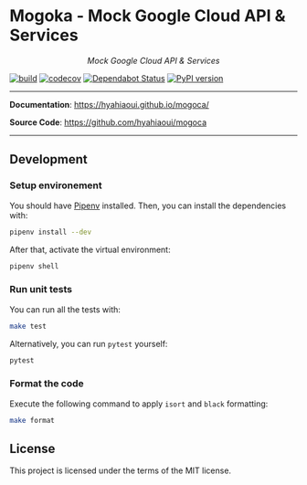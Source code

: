 # Mogoka - Mock Google Cloud API & Services

<p align="center">
    <em>Mock Google Cloud API & Services</em>
</p>

[![build](https://github.com/hyahiaoui/mogoca/workflows/Build/badge.svg)](https://github.com/hyahiaoui/mogoca/actions)
[![codecov](https://codecov.io/gh/hyahiaoui/mogoca/branch/master/graph/badge.svg)](https://codecov.io/gh/hyahiaoui/mogoca)
[![Dependabot Status](https://api.dependabot.com/badges/status?host=github&repo=hyahiaoui/mogoca)](https://dependabot.com)
[![PyPI version](https://badge.fury.io/py/mogoca.svg)](https://badge.fury.io/py/mogoca)

---

**Documentation**: <a href="https://hyahiaoui.github.io/mogoca/" target="_blank">https://hyahiaoui.github.io/mogoca/</a>

**Source Code**: <a href="https://github.com/hyahiaoui/mogoca" target="_blank">https://github.com/hyahiaoui/mogoca</a>

---

## Development

### Setup environement

You should have [Pipenv](https://pipenv.readthedocs.io/en/latest/) installed. Then, you can install the dependencies with:

```bash
pipenv install --dev
```

After that, activate the virtual environment:

```bash
pipenv shell
```

### Run unit tests

You can run all the tests with:

```bash
make test
```

Alternatively, you can run `pytest` yourself:

```bash
pytest
```

### Format the code

Execute the following command to apply `isort` and `black` formatting:

```bash
make format
```

## License

This project is licensed under the terms of the MIT license.
